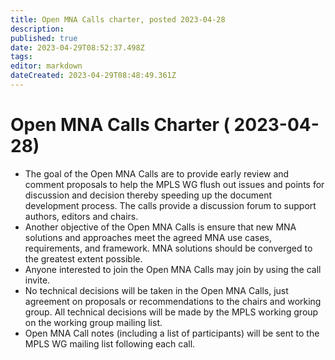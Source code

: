 ```yaml
---
title: Open MNA Calls charter, posted 2023-04-28
description: 
published: true
date: 2023-04-29T08:52:37.498Z
tags: 
editor: markdown
dateCreated: 2023-04-29T08:48:49.361Z
---
```


# Open MNA Calls Charter ( 2023-04-28)


   - The goal of the Open MNA Calls are to provide early review and
     comment proposals to help the MPLS WG flush out issues and
     points for discussion and decision thereby speeding up the
     document development process. The calls provide a discussion
     forum to support authors, editors and chairs.
   - Another objective of the Open MNA Calls is ensure that new MNA
     solutions and approaches meet the agreed MNA use cases,
     requirements, and framework. MNA solutions should be converged
     to the greatest extent possible.
   - Anyone interested to join the Open MNA Calls may join by using
     the call invite.
   - No technical decisions will be taken in the Open MNA Calls,
     just agreement on proposals or recommendations to the chairs
     and working group. All technical decisions will be made by the
     MPLS working group on the working group mailing list.
   - Open MNA Call notes (including a list of participants) will be
     sent to the MPLS WG mailing list following each call.
